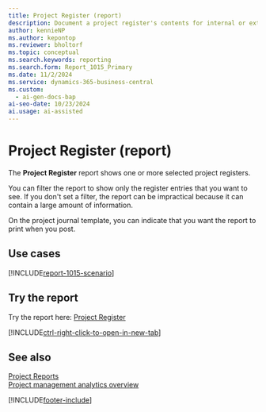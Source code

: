 ```yaml
---
title: Project Register (report)
description: Document a project register's contents for internal or external audits.
author: kennieNP
ms.author: kepontop
ms.reviewer: bholtorf
ms.topic: conceptual
ms.search.keywords: reporting
ms.search.form: Report_1015_Primary
ms.date: 11/2/2024
ms.service: dynamics-365-business-central
ms.custom:
  - ai-gen-docs-bap
ai-seo-date: 10/23/2024
ai.usage: ai-assisted
---
```


# Project Register (report)

The **Project Register** report shows one or more selected project registers.

You can filter the report to show only the register entries that you want to see. If you don't set a filter, the report can be impractical because it can contain a large amount of information.

On the project journal template, you can indicate that you want the report to print when you post.

## Use cases

[!INCLUDE[report-1015-scenario](../includes/report-1015-scenario-include.md)]

<!-- 

Prompt

Below is a report in an ERP system. Provide 3-4 use cases for different personas working with project management or finance for projects.

Format like this:    
  
As a <persona>, use the report to    
* use case 1  
* use case 2    

Do not capitalize the persona names. 

Do not start lines with "Use the data to"

## Report name
Project Register

## Report description

### What the report does

### Use cases

Please include your data sources and URLs

-->

## Try the report

Try the report here: [Project Register](https://businesscentral.dynamics.com?report=1015)

[!INCLUDE[ctrl-right-click-to-open-in-new-tab](../includes/ctrl-right-click-to-open-in-new-tab.md)]

## See also

[Project Reports](../project-reports.md)  
[Project management analytics overview](../projects-analytics-overview.md)  

[!INCLUDE[footer-include](../includes/footer-banner.md)]